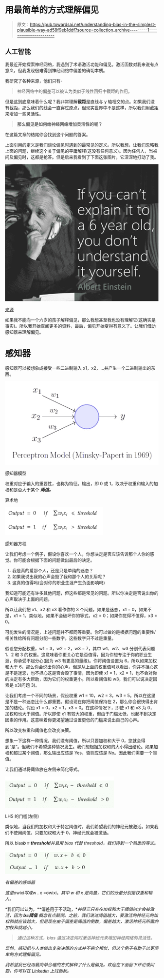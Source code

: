 # 用最简单的方式理解偏见

> 原文：<https://pub.towardsai.net/understanding-bias-in-the-simplest-plausible-way-ad58f9eb1ddf?source=collection_archive---------1----------------------->

## 人工智能

我最近开始探索神经网络，我遇到了术语激活功能和偏见。激活函数对我来说有点意义，但我发现很难得到神经网络中偏差的确切本质。

我研究了各种来源，他们只有-

> 神经网络中的偏差可以被认为类似于线性回归中截距的作用。

但是这到底意味着什么呢？我非常理解**截距**是直线与 y 轴相交的点。如果我们没有截距，那么我们的线会一直穿过原点，但现实世界中不是这样，所以我们用截距来增加一些灵活性。

> **那么偏见是如何给神经网络增加灵活性的呢？**

在这篇文章的结尾你会找到这个问题的答案。

上面引用的定义是我们谈论偏见时遇到的最常见的定义。所以我想，让我们忽略我上面的问题，继续这个关于偏见的平庸解释(这没有任何意义)。因为任何人，当被问及偏见时，这都是抢答。但是后来我看到了下面这张图片，它深深地打动了我。

![](img/ec95debdc6dda4ef420bc992ac525d8b.png)

[来源](https://talgroupinc.files.wordpress.com/2016/07/careerlesson_explainitto6yearold.png?w=768)

如果我不能向一个六岁的孩子解释偏见，那么我想甚至我也没有理解它(这确实是事实)。所以我开始查阅更多的资料，最后，偏见开始变得有意义了。让我们借助感知器来理解偏见。

# 感知器

感知器可以被想象成接受一些二进制输入 x1，x2，…并产生一个二进制输出的东西。

![](img/bcc205a1be18fe8ccc84fc0a02dd31d5.png)

感知器模型

权重对应于输入的重要性，也称为特征。输出，即 0 或 1，取决于权重和输入的加权和是否大于某个 ***阈值。***

算术地

![](img/48debe00861c221617671b556edc3321.png)

感知器方程

让我们考虑一个例子，假设你喜欢一个人，你想决定是否应该告诉那个人你的感觉。你可能会根据下面的问题做出最后的决定。

1.  我是真的爱那个人，还是只是单纯的迷恋？
2.  如果我说出我的心声会毁了我和那个人的关系呢？
3.  这真的值得吗(会对你的职业生涯产生负面影响吗)

我知道可能还有许多其他问题，但这些都是常见的问题。所以你决定是否说出你的心声取决于上面的问题。

所以让我们把 x1、x2 和 x3 看作你的 3 个问题，如果是迷恋，x1 = 0，如果不是，x1 = 1。类似地，如果不会破坏你的等式，x2 = 0；如果你觉得不值得，x3 = 0。

可能发生的情况是，上述问题并不都同等重要。你可以做的是根据问题的重要性/相关性给所有问题分配一些数字。这些数字只不过是重量。

假设您分配权重，w1 = 3，w2 = 2，w3 = 7，其中 w1、w2、w3 分别代表问题 1、2 和 3 的权重。这意味着你更关心它是否值得，因为你想专注于你的职业生涯，你承受不起分心(因为 w3 有更高的量级)。你将阈值设置为 6，所以如果加权和大于 6，那么你会说出你的心声。但是从上面的权重值可以看出，你并不担心这是不是迷恋，也不担心这是否会毁了事情，因为即使 x1 = 1，x2 = 1，也不会对你的决定有多大帮助，因为它们的权重更小。所以看阈值和 w3，我们可以说决定因素是 x3(问题 3)。

让我们考虑一个不同的场景，假设权重 w1 = 10，w2 = 3，w3 = 5。所以在这里是不是一种迷恋比什么都重要。假设现在你把阈值保持在 2，那么你会很快得出肯定的结论。假设 x1 = 0，x2 = 1，x3 = 0。在这种情况下，即使 x1 和 x3 为 0，加权和也大于阈值。所以即使 x1 有较大的权重，但由于门槛太低，也起不到决定因素的作用。这意味着你更渴望通过设置更低的门槛来说出自己的心声。

所以改变权重和阈值也会改变决策。

想象一下这样一种情况，我们没有阈值，所以只要加权和大于 0，您就会得到“是”。但我们不希望这种情况发生。我们想根据加权和的大小得出结论。如果加权和超过某个阈值，那么输出应该是 Yes，否则应该是 No。因此我们需要一个阈值。

让我们通过将阈值放在左侧来简化等式。

![](img/8143fb002bc0a30f5d981a6c55a6f674.png)

LHS 的门槛(左侧)

类似地，当我们的加权和大于特定阈值时，我们希望我们的神经元被激活。如果我们不使用阈值，只要加权和大于 0，神经元就会被激活。

所以 bias***b = threshold****并且用 bias 代替 threshold，我们得到一个熟悉的等式。*

*![](img/997eca6c3913f1e93c29ad4013f537bd.png)*

*有偏差的感知器*

*这里*σwixi*写成*w . x =σwixi，*其中 w 和 x 是向量，它们的分量分别是权重和输入。*

*我们可以认为，**偏差用于不活动，**神经元只有在加权和大于阈值时才会被激活，因为 ***b=阈值*** 概念有点颠倒。之前，我们说过阈值越大，要激活的神经元的加权和就应该越大，但是现在由于偏差是阈值的倒数，偏差越大，激活神经元所需的加权和就越小。*

> *通过这种方式，bias 通过决定何时激活神经元来增加神经网络的灵活性。*

*显然，感知机与人类做出复杂决策的方式并不完全相似，但这个例子有助于以更简单的方式理解偏见。*

*我希望我已经用最简单合理的方式解释了什么是偏见。欢迎在下面留下评论或问题，你可以在 [Linkedin](https://www.linkedin.com/in/anirudh-dayma-457861144/) 上找到我。*